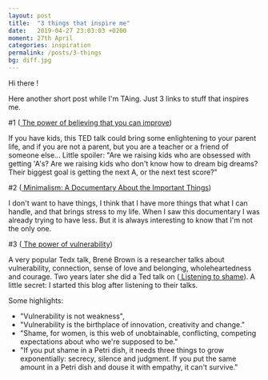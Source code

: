 ```yaml
---
layout: post
title:  "3 things that inspire me"
date:   2019-04-27 23:03:03 +0200
moment: 27th April
categories: inspiration
permalink: /posts/3-things
bg: diff.jpg
---
```


Hi there !

Here another short post while I'm TAing. Just 3 links to stuff that inspires me.

#1 (<a href="https://www.ted.com/talks/carol_dweck_the_power_of_believing_that_you_can_improve"> The power of believing that you can improve</a>)

If you have kids, this TED talk could bring some enlightening to your parent life, and if you are not a parent, but you are a teacher or a friend of someone else...
Little spoiler: "Are we raising kids who are obsessed with getting 'A's? Are we raising kids who don't know how to dream big dreams? Their biggest goal is getting the next A, or the next test score?"


#2 (<a href="https://www.netflix.com/fr/title/80114460"> Minimalism: A Documentary About the Important Things</a>)

I don't want to have things, I think that I have more things that what I can handle, and that brings stress to my life. When I saw this documentary I was already trying to have less. But it is always interesting to know that I'm not the only one.

#3 (<a href="https://www.ted.com/talks/brene_brown_on_vulnerability"> The power of vulnerability</a>)

A very popular Tedx talk, Brené Brown is a researcher talks about vulnerability, connection, sense of love and belonging, wholeheartedness and courage.
Two years later she did a Ted talk on (<a href="https://www.ted.com/talks/brene_brown_listening_to_shame
"> Listening to shame</a>).
A little secret: I started this blog after listening to their talks.

Some highlights:
- "Vulnerability is not weakness",
- "Vulnerability is the birthplace of innovation, creativity and change."
- "Shame, for women, is this web of unobtainable, conflicting, competing expectations about who we're supposed to be."
- "If you put shame in a Petri dish, it needs three things to grow exponentially: secrecy, silence and judgment. If you put the same amount in a Petri dish and douse it with empathy, it can't survive."


